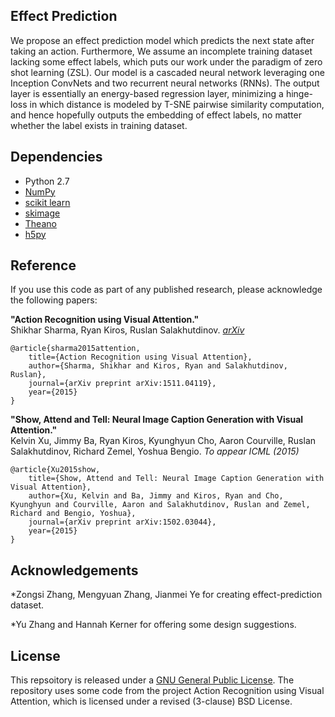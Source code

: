 ## Effect Prediction

We propose an effect prediction model which predicts the next state after taking an action. Furthermore, We assume an incomplete training dataset lacking some effect labels, which puts our work under the paradigm of zero shot learning (ZSL). Our model is a cascaded neural network leveraging one Inception ConvNets and two recurrent neural networks (RNNs). The output layer is essentially an energy-based regression layer, minimizing a hinge-loss in which distance is modeled by T-SNE pairwise similarity computation, and hence hopefully outputs the embedding of effect labels, no matter whether the label exists in training dataset. 

## Dependencies

* Python 2.7
* [NumPy](http://www.numpy.org/)
* [scikit learn](http://scikit-learn.org/stable/index.html)
* [skimage](http://scikit-image.org/docs/dev/api/skimage.html)
* [Theano](http://www.deeplearning.net/software/theano/)
* [h5py](http://docs.h5py.org/en/latest/)

## Reference

If you use this code as part of any published research, please acknowledge the
following papers:

**"Action Recognition using Visual Attention."**  
Shikhar Sharma, Ryan Kiros, Ruslan Salakhutdinov. *[arXiv](http://arxiv.org/abs/1511.04119)*

    @article{sharma2015attention,
        title={Action Recognition using Visual Attention},
        author={Sharma, Shikhar and Kiros, Ryan and Salakhutdinov, Ruslan},
        journal={arXiv preprint arXiv:1511.04119},
        year={2015}
    } 

**"Show, Attend and Tell: Neural Image Caption Generation with Visual Attention."**  
Kelvin Xu, Jimmy Ba, Ryan Kiros, Kyunghyun Cho, Aaron Courville, Ruslan
Salakhutdinov, Richard Zemel, Yoshua Bengio. *To appear ICML (2015)*

    @article{Xu2015show,
        title={Show, Attend and Tell: Neural Image Caption Generation with Visual Attention},
        author={Xu, Kelvin and Ba, Jimmy and Kiros, Ryan and Cho, Kyunghyun and Courville, Aaron and Salakhutdinov, Ruslan and Zemel, Richard and Bengio, Yoshua},
        journal={arXiv preprint arXiv:1502.03044},
        year={2015}
    }


## Acknowledgements
*Zongsi Zhang, Mengyuan Zhang, Jianmei Ye for creating effect-prediction dataset.

*Yu Zhang and Hannah Kerner for offering some design suggestions.

## License
This repsoitory is released under a [GNU General Public License](https://www.gnu.org/licenses/gpl-3.0.en.html). The repository uses some code from the project Action Recognition using Visual Attention, which is licensed under a revised (3-clause) BSD License. 

